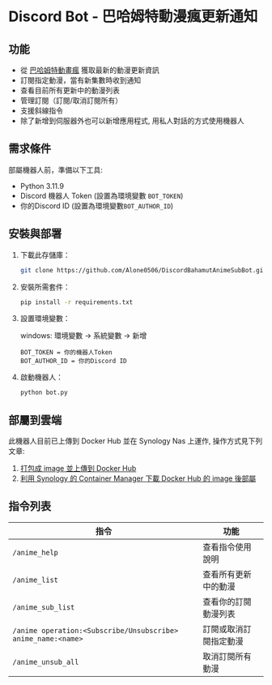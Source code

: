 # Discord Bot - 巴哈姆特動漫瘋更新通知

## 功能
- 從 [巴哈姆特動畫瘋](https://ani.gamer.com.tw/) 獲取最新的動漫更新資訊
- 訂閱指定動漫，當有新集數時收到通知
- 查看目前所有更新中的動漫列表
- 管理訂閱（訂閱/取消訂閱所有）
- 支援斜線指令
- 除了新增到伺服器外也可以新增應用程式, 用私人對話的方式使用機器人

## 需求條件
部屬機器人前，準備以下工具:
- Python 3.11.9
- Discord 機器人 Token (設置為環境變數 `BOT_TOKEN`)
- 你的Discord ID (設置為環境變數`BOT_AUTHOR_ID`)

## 安裝與部署
1. 下載此存儲庫：
   ```sh
   git clone https://github.com/Alone0506/DiscordBahamutAnimeSubBot.git
   ```
2. 安裝所需套件：
   ```sh
   pip install -r requirements.txt
   ```
3. 設置環境變數：
   
    windows: 環境變數 -> 系統變數 -> 新增
    ```
    BOT_TOKEN = 你的機器人Token
    BOT_AUTHOR_ID = 你的Discord ID
    ```
4. 啟動機器人：
   ```sh
   python bot.py
   ```

## 部屬到雲端
此機器人目前已上傳到 Docker Hub 並在 Synology Nas 上運作, 操作方式見下列文章:
1. [打包成 image 並上傳到 Docker Hub](https://ted.familyds.com/2025/03/10/%e5%a6%82%e4%bd%95%e4%bd%bf%e7%94%a8-docker-%e6%89%93%e5%8c%85-discord-bot-%e4%b8%a6%e7%99%bc%e4%bd%88%e5%88%b0-docker-hub/)
2. [利用 Synology 的 Container Manager 下載 Docker Hub 的 image 後部屬](https://ted.familyds.com/2025/03/10/%e4%bd%bf%e7%94%a8-synology-container-manager-%e9%83%a8%e5%b1%ac-discord-bot/)

## 指令列表
| 指令                    | 功能                                      |
|-------------------------|-----------------------------------------|
| `/anime_help`         | 查看指令使用說明                         |
| `/anime_list`         | 查看所有更新中的動漫                     |
| `/anime_sub_list`     | 查看你的訂閱動漫列表                     |
| `/anime operation:<Subscribe/Unsubscribe> anime_name:<name>` | 訂閱或取消訂閱指定動漫 |
| `/anime_unsub_all`    | 取消訂閱所有動漫                         |
